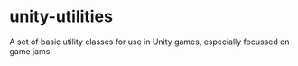 # unity-utilities
A set of basic utility classes for use in Unity games, especially focussed on game jams.
